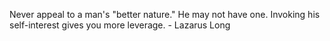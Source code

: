 
Never appeal to a man's "better nature."  He may not have one. Invoking his self-interest gives you more leverage.  - Lazarus Long
